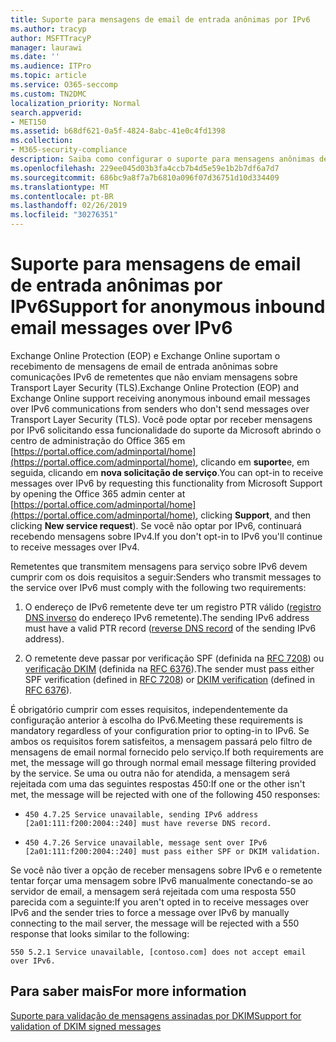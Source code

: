```yaml
---
title: Suporte para mensagens de email de entrada anônimas por IPv6
ms.author: tracyp
author: MSFTTracyP
manager: laurawi
ms.date: ''
ms.audience: ITPro
ms.topic: article
ms.service: O365-seccomp
ms.custom: TN2DMC
localization_priority: Normal
search.appverid:
- MET150
ms.assetid: b68df621-0a5f-4824-8abc-41e0c4fd1398
ms.collection:
- M365-security-compliance
description: Saiba como configurar o suporte para mensagens anônimas de fontes IPv6 para o Exchange Online Protection e o Exchange Online.
ms.openlocfilehash: 229ee045d03b3fa4ccb7b4d5e59e1b2b7df6a7d7
ms.sourcegitcommit: 686bc9a8f7a7b6810a096f07d36751d10d334409
ms.translationtype: MT
ms.contentlocale: pt-BR
ms.lasthandoff: 02/26/2019
ms.locfileid: "30276351"
---
```

# <a name="support-for-anonymous-inbound-email-messages-over-ipv6"></a><span data-ttu-id="d688c-103">Suporte para mensagens de email de entrada anônimas por IPv6</span><span class="sxs-lookup"><span data-stu-id="d688c-103">Support for anonymous inbound email messages over IPv6</span></span>

<span data-ttu-id="d688c-104">Exchange Online Protection (EOP) e Exchange Online suportam o recebimento de mensagens de email de entrada anônimas sobre comunicações IPv6 de remetentes que não enviam mensagens sobre Transport Layer Security (TLS).</span><span class="sxs-lookup"><span data-stu-id="d688c-104">Exchange Online Protection (EOP) and Exchange Online support receiving anonymous inbound email messages over IPv6 communications from senders who don't send messages over Transport Layer Security (TLS).</span></span> <span data-ttu-id="d688c-105">Você pode optar por receber mensagens por IPv6 solicitando essa funcionalidade do suporte da Microsoft abrindo o centro de administração do Office 365 em [https://portal.office.com/adminportal/home](https://portal.office.com/adminportal/home), clicando em **suporte**e, em seguida, clicando em **nova solicitação de serviço**.</span><span class="sxs-lookup"><span data-stu-id="d688c-105">You can opt-in to receive messages over IPv6 by requesting this functionality from Microsoft Support by opening the Office 365 admin center at [https://portal.office.com/adminportal/home](https://portal.office.com/adminportal/home), clicking **Support**, and then clicking **New service request**).</span></span> <span data-ttu-id="d688c-106">Se você não optar por IPv6, continuará recebendo mensagens sobre IPv4.</span><span class="sxs-lookup"><span data-stu-id="d688c-106">If you don't opt-in to IPv6 you'll continue to receive messages over IPv4.</span></span>
  
<span data-ttu-id="d688c-107">Remetentes que transmitem mensagens para serviço sobre IPv6 devem cumprir com os dois requisitos a seguir:</span><span class="sxs-lookup"><span data-stu-id="d688c-107">Senders who transmit messages to the service over IPv6 must comply with the following two requirements:</span></span>
  
1. <span data-ttu-id="d688c-108">O endereço de IPv6 remetente deve ter um registro PTR válido ([registro DNS inverso](https://en.wikipedia.org/wiki/Reverse_DNS_lookup) do endereço IPv6 remetente).</span><span class="sxs-lookup"><span data-stu-id="d688c-108">The sending IPv6 address must have a valid PTR record ([reverse DNS record](https://en.wikipedia.org/wiki/Reverse_DNS_lookup) of the sending IPv6 address).</span></span> 
    
2. <span data-ttu-id="d688c-109">O remetente deve passar por verificação SPF (definida na [RFC 7208](https://tools.ietf.org/html/rfc7208)) ou [verificação DKIM](http://dkim.org/) (definida na [RFC 6376](https://www.rfc-editor.org/rfc/rfc6376.txt)).</span><span class="sxs-lookup"><span data-stu-id="d688c-109">The sender must pass either SPF verification (defined in [RFC 7208](https://tools.ietf.org/html/rfc7208)) or [DKIM verification](http://dkim.org/) (defined in [RFC 6376](https://www.rfc-editor.org/rfc/rfc6376.txt)).</span></span>
    
<span data-ttu-id="d688c-110">É obrigatório cumprir com esses requisitos, independentemente da configuração anterior à escolha do IPv6.</span><span class="sxs-lookup"><span data-stu-id="d688c-110">Meeting these requirements is mandatory regardless of your configuration prior to opting-in to IPv6.</span></span> <span data-ttu-id="d688c-111">Se ambos os requisitos forem satisfeitos, a mensagem passará pelo filtro de mensagens de email normal fornecido pelo serviço.</span><span class="sxs-lookup"><span data-stu-id="d688c-111">If both requirements are met, the message will go through normal email message filtering provided by the service.</span></span> <span data-ttu-id="d688c-112">Se uma ou outra não for atendida, a mensagem será rejeitada com uma das seguintes respostas 450:</span><span class="sxs-lookup"><span data-stu-id="d688c-112">If one or the other isn't met, the message will be rejected with one of the following 450 responses:</span></span>
  
-  `450 4.7.25 Service unavailable, sending IPv6 address [2a01:111:f200:2004::240] must have reverse DNS record.`
    
-  `450 4.7.26 Service unavailable, message sent over IPv6 [2a01:111:f200:2004::240] must pass either SPF or DKIM validation.`
    
<span data-ttu-id="d688c-113">Se você não tiver a opção de receber mensagens sobre IPv6 e o remetente tentar forçar uma mensagem sobre IPv6 manualmente conectando-se ao servidor de email, a mensagem será rejeitada com uma resposta 550 parecida com a seguinte:</span><span class="sxs-lookup"><span data-stu-id="d688c-113">If you aren't opted in to receive messages over IPv6 and the sender tries to force a message over IPv6 by manually connecting to the mail server, the message will be rejected with a 550 response that looks similar to the following:</span></span>
  
 `550 5.2.1 Service unavailable, [contoso.com] does not accept email over IPv6.`
  
## <a name="for-more-information"></a><span data-ttu-id="d688c-114">Para saber mais</span><span class="sxs-lookup"><span data-stu-id="d688c-114">For more information</span></span>

[<span data-ttu-id="d688c-115">Suporte para validação de mensagens assinadas por DKIM</span><span class="sxs-lookup"><span data-stu-id="d688c-115">Support for validation of DKIM signed messages</span></span>](support-for-validation-of-dkim-signed-messages.md)
  

